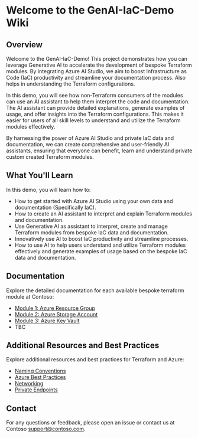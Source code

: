 # Welcome to the GenAI-IaC-Demo Wiki

## Overview
Welcome to the GenAI-IaC-Demo! This project demonstrates how you can leverage Generative AI to accelerate the development of bespoke Terraform modules. By integrating Azure AI Studio, we aim to boost Infrastructure as Code (IaC) productivity and streamline your documentation process. Also helps in understanding the Terraform configurations.

In this demo, you will see how non-Terraform consumers of the modules can use an AI assistant to help them interpret the code and documentation. The AI assistant can provide detailed explanations, generate examples of usage, and offer insights into the Terraform configurations. This makes it easier for users of all skill levels to understand and utilize the Terraform modules effectively.

By harnessing the power of Azure AI Studio and private IaC data and documentation, we can create comprehensive and user-friendly AI assistants, ensuring that everyone can benefit, learn and understand private custom created Terraform modules.

## What You'll Learn
In this demo, you will learn how to:
- How to get started with Azure AI Studio using your own data and documentation (Specifically IaC).
- How to create an AI assistant to interpret and explain Terraform modules and documentation.
- Use Generative AI as assistant to interpret, create and manage Terraform modules from bespoke IaC data and documentation.
- Innovatively use AI to boost IaC productivity and streamline processes.
- How to use AI to help users understand and utilize Terraform modules effectively and generate examples of usage based on the bespoke IaC data and documentation.

## Documentation
Explore the detailed documentation for each available bespoke terraform module at Contoso:

- [Module 1: Azure Resource Group](./modules/azurerm-rg.md)
- [Module 2: Azure Storage Account](./modules/azurerm-sa.md)
- [Module 3: Azure Key Vault](./modules/azurerm-kv.md)
-  TBC

## Additional Resources and Best Practices
Explore additional resources and best practices for Terraform and Azure:

- [Naming Conventions](./guidelines/naming-conventions.md)
- [Azure Best Practices](./guidelines/azure-best-practices.md)
- [Networking](./guidelines/networking.md)
- [Private Endpoints](./guidelines/private-endpoints.md)

## Contact
For any questions or feedback, please open an issue or contact us at Contoso [support@contoso.com](mailto:support@contoso.com).